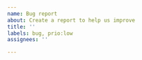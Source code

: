 ```yaml
---
name: Bug report
about: Create a report to help us improve
title: ''
labels: bug, prio:low
assignees: ''

---
```



